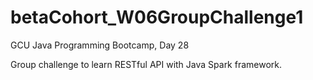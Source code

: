 # betaCohort_W06GroupChallenge1
GCU Java Programming Bootcamp, Day 28

Group challenge to learn RESTful API with Java Spark framework.
